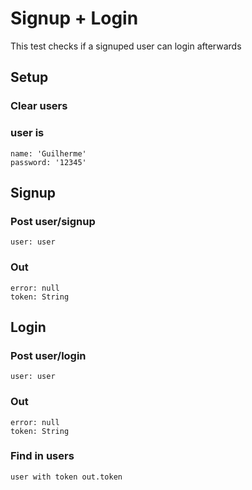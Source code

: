 # Signup + Login
This test checks if a signuped user can login afterwards

## Setup
### Clear users

### user is
	name: 'Guilherme'
	password: '12345'

## Signup
### Post user/signup
	user: user
### Out
	error: null
	token: String

## Login
### Post user/login
	user: user
### Out
	error: null
	token: String
### Find in users
	user with token out.token